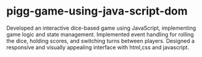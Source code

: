 # pigg-game-using-java-script-dom
Developed an interactive dice-based game using JavaScript, implementing game logic and state management. Implemented event handling for rolling the dice, holding scores, and switching turns between players. Designed a responsive and visually appealing interface with html,css and javascript.
